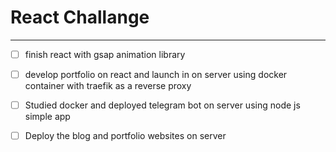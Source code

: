 # React Challange
---
- [ ] finish react with gsap animation library

- [ ] develop portfolio on react and launch in on server using docker container with traefik as a reverse proxy

 

 - [ ] Studied docker and deployed telegram bot on server using node js simple app

 - [ ] Deploy the blog and portfolio websites on server 